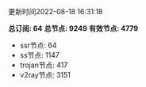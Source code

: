 更新时间2022-08-18 16:31:18

**总订阅: 64**
**总节点: 9249**
**有效节点: 4779**
- ssr节点: 64
- ss节点: 1147
- trojan节点: 417
- v2ray节点: 3151
